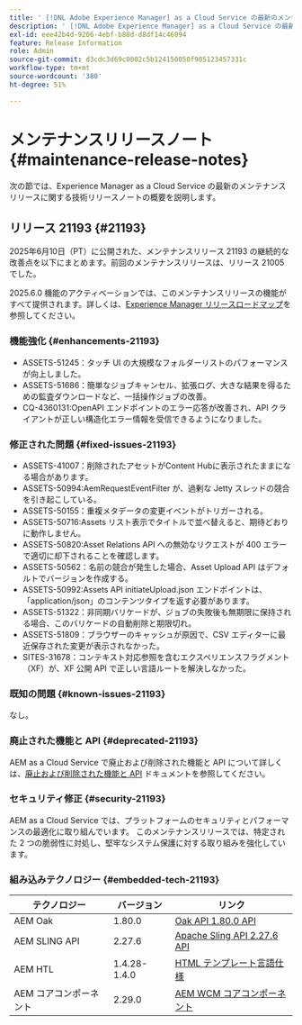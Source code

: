 ```yaml
---
title: ' [!DNL Adobe Experience Manager] as a Cloud Service の最新のメンテナンスリリースノート。'
description: ' [!DNL Adobe Experience Manager] as a Cloud Service の最新のメンテナンスリリースノート。'
exl-id: eee42b4d-9206-4ebf-b88d-d8df14c46094
feature: Release Information
role: Admin
source-git-commit: d3cdc3d69c0002c5b124150050f905123457331c
workflow-type: tm+mt
source-wordcount: '380'
ht-degree: 51%

---
```



# メンテナンスリリースノート {#maintenance-release-notes}

次の節では、Experience Manager as a Cloud Service の最新のメンテナンスリリースに関する技術リリースノートの概要を説明します。

## リリース 21193 {#21193}

2025年6月10日（PT）に公開された、メンテナンスリリース 21193 の継続的な改善点を以下にまとめます。前回のメンテナンスリリースは、リリース 21005 でした。

2025.6.0 機能のアクティベーションでは、このメンテナンスリリースの機能がすべて提供されます。詳しくは、[Experience Manager リリースロードマップ](https://experienceleague.adobe.com/ja/docs/experience-manager-release-information/aem-release-updates/update-releases-roadmap)を参照してください。

### 機能強化 {#enhancements-21193}

* ASSETS-51245：タッチ UI の大規模なフォルダーリストのパフォーマンスが向上しました。
* ASSETS-51686：簡単なジョブキャンセル、拡張ログ、大きな結果を得るための監査ダウンロードなど、一括操作ジョブの改善。
* CQ-4360131:OpenAPI エンドポイントのエラー応答が改善され、API クライアントが正しい構造化エラー情報を受信できるようになりました。

### 修正された問題 {#fixed-issues-21193}

* ASSETS-41007：削除されたアセットがContent Hubに表示されたままになる場合があります。
* ASSETS-50994:AemRequestEventFilter が、過剰な Jetty スレッドの競合を引き起こしている。
* ASSETS-50155：重複メタデータの変更イベントがトリガーされる。
* ASSETS-50716:Assets リスト表示でタイトルで並べ替えると、期待どおりに動作しません。
* ASSETS-50820:Asset Relations API への無効なリクエストが 400 エラーで適切に却下されることを確認します。
* ASSETS-50562：名前の競合が発生した場合、Asset Upload API はデフォルトでバージョンを作成する。
* ASSETS-50992:Assets API initiateUpload.json エンドポイントは、「application/json」のコンテンツタイプを返す必要があります。
* ASSETS-51322：非同期バリケードが、ジョブの失敗後も無期限に保持される場合、このバリケードの自動削除と期限切れ。
* ASSETS-51809：ブラウザーのキャッシュが原因で、CSV エディターに最近保存された変更が表示されなかった。
* SITES-31678：コンテキスト対応参照を含むエクスペリエンスフラグメント（XF）が、XF 公開 API で正しい言語ルートを解決しなかった。


### 既知の問題 {#known-issues-21193}

なし。

### 廃止された機能と API {#deprecated-21193}

AEM as a Cloud Service で廃止および削除された機能と API について詳しくは、[廃止および削除された機能と API](/help/release-notes/deprecated-removed-features.md) ドキュメントを参照してください。

### セキュリティ修正 {#security-21193}

AEM as a Cloud Service では、プラットフォームのセキュリティとパフォーマンスの最適化に取り組んでいます。 このメンテナンスリリースでは、特定された 2 つの脆弱性に対処し、堅牢なシステム保護に対する取り組みを強化しています。

### 組み込みテクノロジー {#embedded-tech-21193}

| テクノロジー | バージョン | リンク |
|---|---|---|
| AEM Oak | 1.80.0 | [Oak API 1.80.0 API](https://www.javadoc.io/doc/org.apache.jackrabbit/oak-api/1.80.0/index.html) |
| AEM SLING API | 2.27.6 | [Apache Sling API 2.27.6 API](https://www.javadoc.io/doc/org.apache.sling/org.apache.sling.api/latest/index.html) |
| AEM HTL | 1.4.28-1.4.0 | [HTML テンプレート言語仕様](https://github.com/adobe/htl-spec) |
| AEM コアコンポーネント | 2.29.0 | [AEM WCM コアコンポーネント](https://github.com/adobe/aem-core-wcm-components) |
